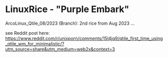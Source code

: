 # LinuxRice - "Purple Embark"

ArcoLinux_Qtile_08/2023 (Branch): 2nd rice from Aug 2023 ...

see Reddit post here: https://www.reddit.com/r/unixporn/comments/15l4jq9/qtile_first_time_using_qtile_wm_for_minimalistic/?utm_source=share&utm_medium=web2x&context=3
